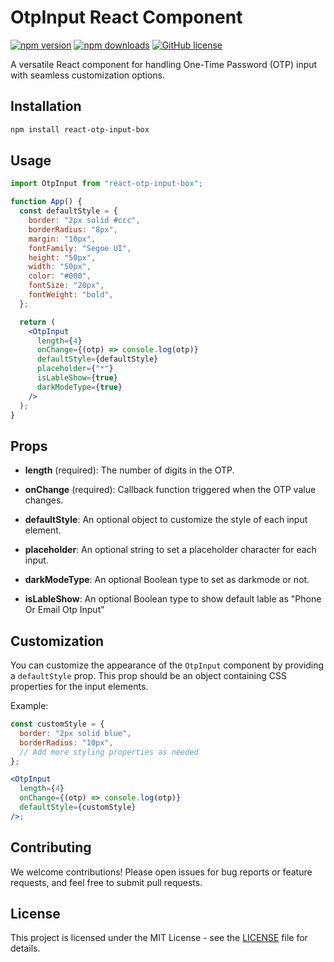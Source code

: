 # OtpInput React Component

[![npm version](https://img.shields.io/npm/v/@saurabhdixit93/react-otp-input-box)](https://www.npmjs.com/package/@saurabhdixit93/react-otp-input-box)
[![npm downloads](https://img.shields.io/npm/dm/@saurabhdixit93/react-otp-input-box)](https://www.npmjs.com/package/@saurabhdixit93/react-otp-input-box)
[![GitHub license](https://img.shields.io/github/license/saurabhdixit93/react-otp-input-box)](https://github.com/saurabhdixit93/react-otp-input-box/blob/main/LICENSE)

A versatile React component for handling One-Time Password (OTP) input with seamless customization options.

## Installation

```bash
npm install react-otp-input-box
```

## Usage

```jsx
import OtpInput from "react-otp-input-box";

function App() {
  const defaultStyle = {
    border: "2px solid #ccc",
    borderRadius: "8px",
    margin: "10px",
    fontFamily: "Segoe UI",
    height: "50px",
    width: "50px",
    color: "#000",
    fontSize: "20px",
    fontWeight: "bold",
  };

  return (
    <OtpInput
      length={4}
      onChange={(otp) => console.log(otp)}
      defaultStyle={defaultStyle}
      placeholder={"*"}
      isLableShow={true}
      darkModeType={true}
    />
  );
}
```

## Props

- **length** (required): The number of digits in the OTP.

- **onChange** (required): Callback function triggered when the OTP value changes.

- **defaultStyle**: An optional object to customize the style of each input element.

- **placeholder**: An optional string to set a placeholder character for each input.

- **darkModeType**: An optional Boolean type to set as darkmode or not.

- **isLableShow**: An optional Boolean type to show default lable as "Phone Or Email Otp Input"

## Customization

You can customize the appearance of the `OtpInput` component by providing a `defaultStyle` prop. This prop should be an object containing CSS properties for the input elements.

Example:

```jsx
const customStyle = {
  border: "2px solid blue",
  borderRadius: "10px",
  // Add more styling properties as needed
};

<OtpInput
  length={4}
  onChange={(otp) => console.log(otp)}
  defaultStyle={customStyle}
/>;
```

## Contributing

We welcome contributions! Please open issues for bug reports or feature requests, and feel free to submit pull requests.

## License

This project is licensed under the MIT License - see the [LICENSE](LICENSE) file for details.
